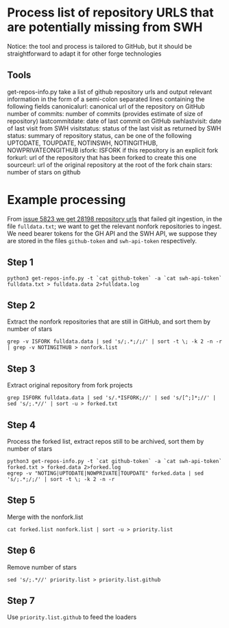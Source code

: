 Process list of repository URLS that are potentially missing from SWH
=====================================================================

Notice: the tool and process is tailored to GitHub, but it should be straightforward
        to adapt it for other forge technologies

Tools
-----

get-repos-info.py
   take a list of github repository urls and output relevant information
   in the form of a semi-colon separated lines containing the following fields
              canonicalurl: canonical url of the repository on GitHub
              number of commits: number of commits (provides estimate of size of repository)
              lastcommitdate: date of last commit on GitHub
              swhlastvisit: date of last visit from SWH
              visitstatus: status of the last visit as returned by SWH
              status: summary of repository status, can be one of the following
			          UPTODATE, TOUPDATE, NOTINSWH, NOTINGITHUB, NOWPRIVATEONGITHUB
              isfork: ISFORK if this repository is an explicit fork
              forkurl: url of the repository that has been forked to create this one
              sourceurl: url of the original repository at the root of the fork chain
              stars: number of stars on github

Example processing
==================

From [issue 5823 we get 28198 repository urls](https://forge.softwareheritage.org/T4400#88794) that failed git ingestion, in the file
`fulldata.txt`; we want to get the relevant nonfork repositories to ingest.
We need bearer tokens for the GH API and the SWH API, we suppose they are stored
in the files `github-token` and `swh-api-token` respectively.

Step 1
------

```
python3 get-repos-info.py -t `cat github-token` -a `cat swh-api-token` fulldata.txt > fulldata.data 2>fulldata.log
```

Step 2
------
Extract the nonfork repositories that are still in GitHub, and sort them by number of stars

```
grep -v ISFORK fulldata.data | sed 's/;.*;/;/' | sort -t \; -k 2 -n -r | grep -v NOTINGITHUB > nonfork.list
```

Step 3
------
Extract original repository from fork projects

```
grep ISFORK fulldata.data | sed 's/.*ISFORK;//' | sed 's/[^;]*;//' | sed 's/;.*//' | sort -u > forked.txt
```

Step 4
------
Process the forked list, extract repos still to be archived, sort them by number of stars

```
python3 get-repos-info.py -t `cat github-token` -a `cat swh-api-token` forked.txt > forked.data 2>forked.log
egrep -v "NOTING|UPTODATE|NOWPRIVATE|TOUPDATE" forked.data | sed 's/;.*;/;/' | sort -t \; -k 2 -n -r 
```

Step 5
------
Merge with the nonfork.list

```
cat forked.list nonfork.list | sort -u > priority.list
```

Step 6
------
Remove number of stars

```
sed 's/;.*//' priority.list > priority.list.github
```

Step 7
------

Use `priority.list.github` to feed the loaders
